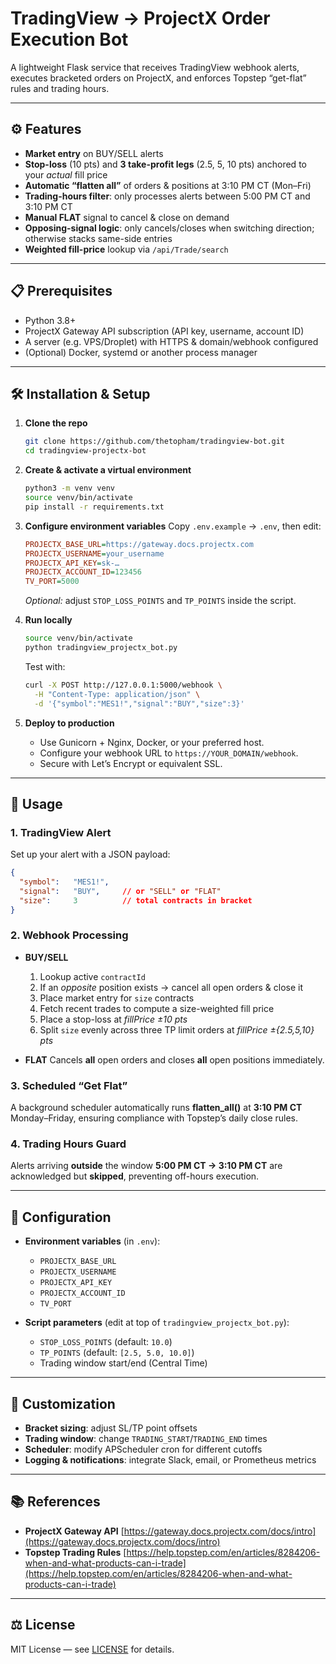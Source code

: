 
# TradingView → ProjectX Order Execution Bot

A lightweight Flask service that receives TradingView webhook alerts, executes bracketed orders on ProjectX, and enforces Topstep “get-flat” rules and trading hours.

---

## ⚙️ Features

- **Market entry** on BUY/SELL alerts  
- **Stop-loss** (10 pts) and **3 take-profit legs** (2.5, 5, 10 pts) anchored to your *actual* fill price  
- **Automatic “flatten all”** of orders & positions at 3:10 PM CT (Mon–Fri)  
- **Trading-hours filter**: only processes alerts between 5:00 PM CT and 3:10 PM CT  
- **Manual FLAT** signal to cancel & close on demand  
- **Opposing-signal logic**: only cancels/closes when switching direction; otherwise stacks same-side entries  
- **Weighted fill-price** lookup via `/api/Trade/search`  

---

## 📋 Prerequisites

- Python 3.8+  
- ProjectX Gateway API subscription (API key, username, account ID)  
- A server (e.g. VPS/Droplet) with HTTPS & domain/webhook configured  
- (Optional) Docker, systemd or another process manager  

---

## 🛠 Installation & Setup

1. **Clone the repo**  
   ```bash
   git clone https://github.com/thetopham/tradingview-bot.git
   cd tradingview-projectx-bot


2. **Create & activate a virtual environment**

   ```bash
   python3 -m venv venv
   source venv/bin/activate
   pip install -r requirements.txt
   ```

3. **Configure environment variables**
   Copy `.env.example` → `.env`, then edit:

   ```ini
   PROJECTX_BASE_URL=https://gateway.docs.projectx.com
   PROJECTX_USERNAME=your_username
   PROJECTX_API_KEY=sk-…
   PROJECTX_ACCOUNT_ID=123456
   TV_PORT=5000
   ```

   *Optional:* adjust `STOP_LOSS_POINTS` and `TP_POINTS` inside the script.

4. **Run locally**

   ```bash
   source venv/bin/activate
   python tradingview_projectx_bot.py
   ```

   Test with:

   ```bash
   curl -X POST http://127.0.0.1:5000/webhook \
     -H "Content-Type: application/json" \
     -d '{"symbol":"MES1!","signal":"BUY","size":3}'
   ```

5. **Deploy to production**

   * Use Gunicorn + Nginx, Docker, or your preferred host.
   * Configure your webhook URL to `https://YOUR_DOMAIN/webhook`.
   * Secure with Let’s Encrypt or equivalent SSL.

---

## 🚀 Usage

### 1. TradingView Alert

Set up your alert with a JSON payload:

```json
{
  "symbol":   "MES1!",
  "signal":   "BUY",     // or "SELL" or "FLAT"
  "size":     3          // total contracts in bracket
}
```

### 2. Webhook Processing

* **BUY/SELL**

  1. Lookup active `contractId`
  2. If an *opposite* position exists → cancel all open orders & close it
  3. Place market entry for `size` contracts
  4. Fetch recent trades to compute a size-weighted fill price
  5. Place a stop-loss at *fillPrice ±10 pts*
  6. Split `size` evenly across three TP limit orders at *fillPrice ±{2.5,5,10} pts*

* **FLAT**
  Cancels **all** open orders and closes **all** open positions immediately.

### 3. Scheduled “Get Flat”

A background scheduler automatically runs **flatten\_all()** at **3:10 PM CT** Monday–Friday, ensuring compliance with Topstep’s daily close rules.

### 4. Trading Hours Guard

Alerts arriving **outside** the window **5:00 PM CT → 3:10 PM CT** are acknowledged but **skipped**, preventing off-hours execution.

---

## 🔧 Configuration

* **Environment variables** (in `.env`):

  * `PROJECTX_BASE_URL`
  * `PROJECTX_USERNAME`
  * `PROJECTX_API_KEY`
  * `PROJECTX_ACCOUNT_ID`
  * `TV_PORT`

* **Script parameters** (edit at top of `tradingview_projectx_bot.py`):

  * `STOP_LOSS_POINTS` (default: `10.0`)
  * `TP_POINTS` (default: `[2.5, 5.0, 10.0]`)
  * Trading window start/end (Central Time)

---

## 🔄 Customization

* **Bracket sizing**: adjust SL/TP point offsets
* **Trading window**: change `TRADING_START`/`TRADING_END` times
* **Scheduler**: modify APScheduler cron for different cutoffs
* **Logging & notifications**: integrate Slack, email, or Prometheus metrics

---

## 📚 References

* **ProjectX Gateway API**
  [https://gateway.docs.projectx.com/docs/intro](https://gateway.docs.projectx.com/docs/intro)
* **Topstep Trading Rules**
  [https://help.topstep.com/en/articles/8284206-when-and-what-products-can-i-trade](https://help.topstep.com/en/articles/8284206-when-and-what-products-can-i-trade)

---

## ⚖️ License

MIT License — see [LICENSE](./LICENSE) for details.

```
```
